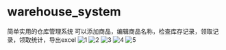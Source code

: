 # warehouse_system
简单实用的仓库管理系统
可以添加商品，编辑商品名称，检查库存记录，领取记录，领取统计，导出excel
![1](https://github.com/user-attachments/assets/fa1cc902-a016-4a21-ae20-54ad17001406)
![2](https://github.com/user-attachments/assets/fe102f50-6e3a-4de1-8218-621f1df3ff73)
![3](https://github.com/user-attachments/assets/c95b91f8-321d-4ca2-98b7-4b9918c9bbe4)
![4](https://github.com/user-attachments/assets/da79e599-6367-436c-83c2-74b7bda95105)
![5](https://github.com/user-attachments/assets/61104d0d-92a7-4c48-b2b2-764bc7fda813)
